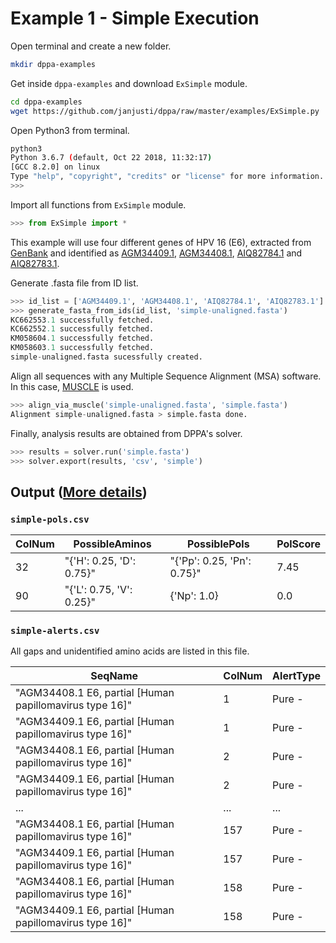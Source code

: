 # Example 1 - Simple Execution

Open terminal and create a new folder.

```bash
mkdir dppa-examples
```

Get inside `dppa-examples` and download `ExSimple` module.

```bash
cd dppa-examples
wget https://github.com/janjusti/dppa/raw/master/examples/ExSimple.py
```

Open Python3 from terminal.

```bash
python3
Python 3.6.7 (default, Oct 22 2018, 11:32:17) 
[GCC 8.2.0] on linux
Type "help", "copyright", "credits" or "license" for more information.
>>> 
```

Import all functions from `ExSimple` module.

```python
>>> from ExSimple import *
```

This example will use four different genes of HPV 16 (E6), extracted from [GenBank](https://www.ncbi.nlm.nih.gov/genbank/) and identified as [AGM34409.1](https://www.ncbi.nlm.nih.gov/protein/AGM34409.1), [AGM34408.1](https://www.ncbi.nlm.nih.gov/protein/AGM34408.1), [AIQ82784.1](https://www.ncbi.nlm.nih.gov/protein/AIQ82784.1) and [AIQ82783.1](https://www.ncbi.nlm.nih.gov/protein/AIQ82783.1).

Generate .fasta file from ID list.

```python
>>> id_list = ['AGM34409.1', 'AGM34408.1', 'AIQ82784.1', 'AIQ82783.1']
>>> generate_fasta_from_ids(id_list, 'simple-unaligned.fasta')
KC662553.1 successfully fetched.
KC662552.1 successfully fetched.
KM058604.1 successfully fetched.
KM058603.1 successfully fetched.
simple-unaligned.fasta sucessfully created.
```

Align all sequences with any Multiple Sequence Alignment (MSA) software. In this case, [MUSCLE](https://www.drive5.com/muscle/) is used.

```python
>>> align_via_muscle('simple-unaligned.fasta', 'simple.fasta')
Alignment simple-unaligned.fasta > simple.fasta done.
```

Finally, analysis results are obtained from DPPA's solver.

```python
>>> results = solver.run('simple.fasta')
>>> solver.export(results, 'csv', 'simple')
```

## Output ([More details](../docs/report-exp.md))

### `simple-pols.csv`

| ColNum | PossibleAminos               | PossiblePols                   | PolScore |
|--------|------------------------------|--------------------------------|----------|
| 32     | "\{'H': 0\.25, 'D': 0\.75\}" | "\{'Pp': 0\.25, 'Pn': 0\.75\}" | 7\.45    |
| 90     | "\{'L': 0\.75, 'V': 0\.25\}" | \{'Np': 1\.0\}                 | 0\.0     |


### `simple-alerts.csv`

All gaps and unidentified amino acids are listed in this file.

| SeqName                                                    | ColNum | AlertType |
|------------------------------------------------------------|--------|-----------|
| "AGM34408\.1 E6, partial \[Human papillomavirus type 16\]" | 1      | Pure \-   |
| "AGM34409\.1 E6, partial \[Human papillomavirus type 16\]" | 1      | Pure \-   |
| "AGM34408\.1 E6, partial \[Human papillomavirus type 16\]" | 2      | Pure \-   |
| "AGM34409\.1 E6, partial \[Human papillomavirus type 16\]" | 2      | Pure \-   |
| \.\.\.                                                     | \.\.\. | \.\.\.    |
| "AGM34408\.1 E6, partial \[Human papillomavirus type 16\]" | 157    | Pure \-   |
| "AGM34409\.1 E6, partial \[Human papillomavirus type 16\]" | 157    | Pure \-   |
| "AGM34408\.1 E6, partial \[Human papillomavirus type 16\]" | 158    | Pure \-   |
| "AGM34409\.1 E6, partial \[Human papillomavirus type 16\]" | 158    | Pure \-   |